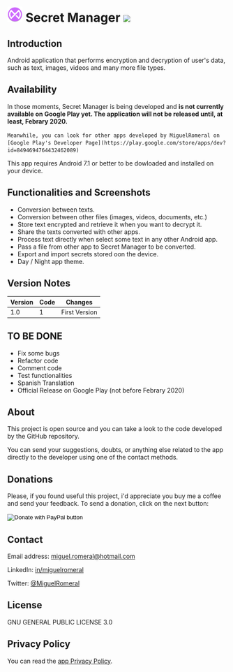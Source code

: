 # <img alt='SecretManager' src='https://github.com/miguelromeral/SecretManager/blob/master/app/src/main/ic_launcher_sm_v2-web.png' height="35" width="auto" /> Secret Manager ![](https://img.shields.io/badge/android-7.1-green)

## Introduction

Android application that performs encryption and decryption of user's data, such as text, images, videos and many more file types.

## Availability

In those moments, Secret Manager is being developed and **is not currently available on Google Play yet. The application will not be released until, at least, Febrary 2020.**

`Meanwhile, you can look for other apps developed by MiguelRomeral on [Google Play's Developer Page](https://play.google.com/store/apps/dev?id=8494694764432462089)`

This app requires Android 7.1 or better to be dowloaded and installed on your device.

## Functionalities and Screenshots

* Conversion between texts.
* Conversion between other files (images, videos, documents, etc.)
* Store text encrypted and retrieve it when you want to decrypt it.
* Share the texts converted with other apps.
* Process text directly when select some text in any other Android app.
* Pass a file from other app to Secret Manager to be converted.
* Export and import secrets stored oon the device.
* Day / Night app theme.

## Version Notes

Version|Code|Changes
--- | --- | ---
1.0|1|First Version

## TO BE DONE

* Fix some bugs
* Refactor code
* Comment code
* Test functionalities
* Spanish Translation
* Official Release on Google Play (not before Febrary 2020)

## About

This project is open source and you can take a look to the code developed by the GitHub repository.

You can send your suggestions, doubts, or anything else related to the app directly to the developer using one of the contact methods.

## Donations

Please, if you found useful this project, i'd appreciate you buy me a coffee and send your feedback. To send a donation, click on the next button:

<form action="https://www.paypal.com/cgi-bin/webscr" method="post" target="_top">
<input type="hidden" name="cmd" value="_s-xclick" />
<input type="hidden" name="hosted_button_id" value="M4CR7FHADMVXN" />
<input type="image" src="https://www.paypalobjects.com/en_US/i/btn/btn_donate_SM.gif" border="0" name="submit" title="PayPal - The safer, easier way to pay online!" alt="Donate with PayPal button" />
<img alt="" border="0" src="https://www.paypal.com/en_ES/i/scr/pixel.gif" width="1" height="1" />
</form>

## Contact

Email address: [miguel.romeral@hotmail.com](mailto:miguel.romeral@hotmail.com)

LinkedIn: [in/miguelromeral](https://www.linkedin.com/in/miguelromeral/)

Twitter: [@MiguelRomeral](https://twitter.com/MiguelRomeral)

## License

GNU GENERAL PUBLIC LICENSE 3.0

## Privacy Policy

You can read the [app Privacy Policy](https://github.com/miguelromeral/SecretManager/blob/master/PRIVACY-POLICY.md).